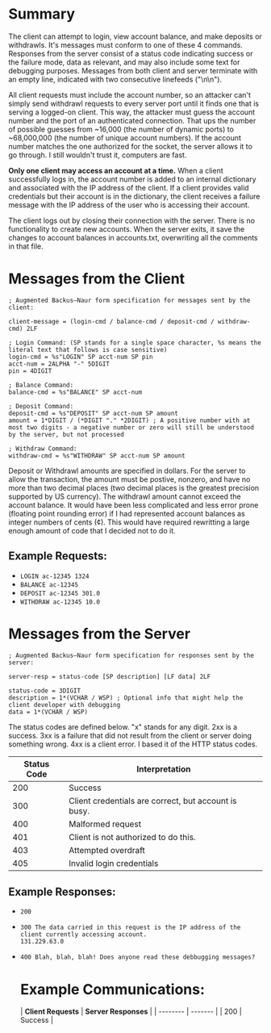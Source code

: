 # Summary
The client can attempt to login, view account balance, and make deposits or withdrawls. It's messages must conform to one of these 4 commands.
Responses from the server consist of a status code indicating success or the failure mode, data as relevant, and may also include some text for debugging purposes. Messages from both client and server terminate with an empty line, indicated with two consecutive linefeeds ("\n\n").

All client requests must include the account number, so an attacker can't simply send withdrawl requests to every server port until it finds one that is serving a logged-on client. This way, the attacker must guess the account number and the port of an authenticated connection. That ups the number of possible guesses from ~16,000 (the number of dynamic ports) to ~68,000,000 (the number of unique account numbers). If the account number matches the one authorized for the socket, the server allows it to go through. I still wouldn't trust it, computers are fast. 

**Only one client may access an account at a time.** When a client successfully logs in, the account number is added to an internal dictionary and associated with the IP address of the client. If a client provides valid credentials but their account is in the dictionary, the client receives a failure message with the IP address of the user who is accessing their account.  

The client logs out by closing their connection with the server. There is no functionality to create new accounts. When the server exits, it save the changes to account balances in accounts.txt, overwriting all the comments in that file.

# Messages from the Client
```
; Augmented Backus–Naur form specification for messages sent by the client:

client-message = (login-cmd / balance-cmd / deposit-cmd / withdraw-cmd) 2LF

; Login Command: (SP stands for a single space character, %s means the literal text that follows is case sensitive)
login-cmd = %s"LOGIN" SP acct-num SP pin
acct-num = 2ALPHA "-" 5DIGIT
pin = 4DIGIT

; Balance Command:
balance-cmd = %s"BALANCE" SP acct-num

; Deposit Command:
deposit-cmd = %s"DEPOSIT" SP acct-num SP amount
amount = 1*DIGIT / (*DIGIT "." *2DIGIT) ; A positive number with at most two digits - a negative number or zero will still be understood by the server, but not processed

; Withdraw Command:
withdraw-cmd = %s"WITHDRAW" SP acct-num SP amount
```

Deposit or Withdrawl amounts are specified in dollars. For the server to allow the transaction, the amount must be postive, nonzero, and have no more than two decimal places  (two decimal places is the greatest precision supported by US currency). The withdrawl amount cannot exceed the account balance. It would have been less complicated and less error prone (floating point rounding error) if I had represented account balances as integer numbers of cents (¢). This would have required rewritting a large enough amount of code that I decided not to do it. 


## Example Requests: 
* `LOGIN ac-12345 1324`
* `BALANCE ac-12345`
* `DEPOSIT ac-12345 301.0`
* `WITHDRAW ac-12345 10.0`

# Messages from the Server
```
; Augmented Backus–Naur form specification for responses sent by the server:

server-resp = status-code [SP description] [LF data] 2LF

status-code = 3DIGIT
description = 1*(VCHAR / WSP) ; Optional info that might help the client developer with debugging
data = 1*(VCHAR / WSP)
```
The status codes are defined below. "x" stands for any digit.
2xx is a success. 
3xx is a failure that did not result from the client or server doing something wrong.
4xx is a client error.
I based it of the HTTP status codes.

| **Status Code**    | Interpretation |
| -------- | ------- |
| 200 | Success |
| 300 | Client credentials are correct, but account is busy.  |
| 400 | Malformed request |
| 401 | Client is not authorized to do this. |
| 403 | Attempted overdraft |
| 405 | Invalid login credentials |

## Example Responses: 
* ```
  200
  ```
* ```
  300 The data carried in this request is the IP address of the client currently accessing account.
  131.229.63.0
  ```
* ```
  400 Blah, blah, blah! Does anyone read these debbugging messages?
  ```

  # Example Communications:

  | **Client Requests**    | **Server Responses** |
| -------- | ------- |
| 200 | Success |
